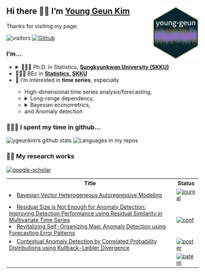 
## Hi there 👋🏼 I’m [Young Geun Kim](https://ygeunkim.github.io) <a href='https://ygeunkim.github.io'><img src='man/images/ygeunlogo.png' align="right" height="139" /></a>

Thanks for visiting my page:

<!-- badges: start -->
![visitors](https://visitor-badge.laobi.icu/badge?page_id=ygeunkim.ygeunkim)
[![Github](https://img.shields.io/github/followers/ygeunkim?label=Follow&style=social)](https://github.com/ygeunkim)
<!-- badges: end -->

### I’m...

<ul>
<li>
<details>
<summary>
🧑🏼‍🎓 Ph.D. in Statistics,
<a href="https://www.skku.edu/eng/"><strong>Sungkyunkwan University
(SKKU)</strong></a>
</summary>
<ul>
<li>
Dissertation title: <em> Bayesian Modeling and Forecasting of High Dimensional Long Range Dependent Time Series </em>
</li>
<li>
Advisor: <a href="https://sites.google.com/view/crbaek">Changryong Baek</a>
</li>
</ul>
</details>
</li>
<li>
🧑🏼‍🎓 BEc in
<a href="https://stat.skku.edu/stat/index.do"><strong>Statistics, SKKU</strong></a>
</li>
<li>
🤔 I’m interested in <strong>time series</strong>, especially
</li>
<ul>
<li>
High-dimensional time series analysis/forecasting,
</li>
<li>
<details>
<summary>
Long-range dependency,
</summary>
<ul>
<li>
Vector heterogeneous autoregressive (VHAR) model
</li>
</ul>
</details>
</li>
<li>
<details>
<summary>
Bayesian econometrics,
</summary>
<ul>
<li>
Bayesian VAR/VHAR
</li>
</ul>
</details>
</li>
<li>
and Anomaly detection
</li>
</ul>
</ul>

### 🧑🏼‍💻 I spent my time in github…

![ygeunkim’s github
stats](https://github-readme-stats.vercel.app/api?username=ygeunkim&count_private=true&rank_icon=github&show_icons=true&hide_border=true&theme=solarized-dark)
![Languages in my
repos](https://github-readme-stats.vercel.app/api/top-langs/?username=ygeunkim&exclude_repo=ygeunkim.github.io,young-comment,young-giscuscomment,ygeunkim,ygeunkim-blogdown,young-blogdown&hide_border=true&langs_count=10&hide=TeX&theme=darcula&layout=compact&custom_title=Languages%20in%20my%20repos)

### ✍🏻 My research works

[![google-scholar](https://img.shields.io/badge/Google%20Scholar-Click-success?logo=google%20scholar&logoColor=4285F4&style=social)](https://scholar.google.com/citations?user=q-NdjAoAAAAJ&hl=en&authuser=3)

<table>
  <tr><th>Title</th><th>Status</th></tr>
  <tr>
    <td>
    <!-- JOURNAL:START --><li><a href=https://ygeunkim.github.io/publication/bvhar/>Bayesian Vector Heterogeneous Autoregressive Modeling</a></li><!-- JOURNAL:END -->
    </td>
    <td>
    <a href="https://ygeunkim.github.io/publication/#2"><img src="https://img.shields.io/badge/Journal%20articles-published-orange.svg" alt="journal"></a>
    </td>
  </tr>
  <tr>
    <td>
    <!-- CONF:START --><li><a href=https://ygeunkim.github.io/publication/nndsac/>Residual Size is Not Enough for Anomaly Detection: Improving Detection Performance using Residual Similarity in Multivariate Time Series</a></li><li><a href=https://ygeunkim.github.io/publication/somifip/>Revitalizing Self-Organizing Map: Anomaly Detection using Forecasting Error Patterns</a></li><!-- CONF:END -->
    </td>
    <td>
    <a href="https://ygeunkim.github.io/publication/#1"><img src="https://img.shields.io/badge/Conference%20paper-published-orange.svg" alt="conf"></a>
    </td>
  </tr>
  <tr>
    <td>
    <!-- POSTER:START --><li><a href=https://ygeunkim.github.io/publication/kl_poster/>Contextual Anomaly Detection by Correlated Probability Distributions using Kullback-Leibler Divergence</a></li><!-- POSTER:END -->
    </td>
    <td>
    <a href="https://ygeunkim.github.io/publication/#0"><img src="https://img.shields.io/badge/Workshops%20%26%20posters-published-orange.svg" alt="poster"></a>
    </td>
  </tr>
  <tr>
    <td>
    <!-- PATENT:START -->
    <!-- PATENT:END -->
    </td>
    <td>
    <a href="https://ygeunkim.github.io/publication/#8"><img src="https://img.shields.io/badge/Patents-granted-orange.svg" alt="patent"></a>
    </td>
  </tr>
</table>
